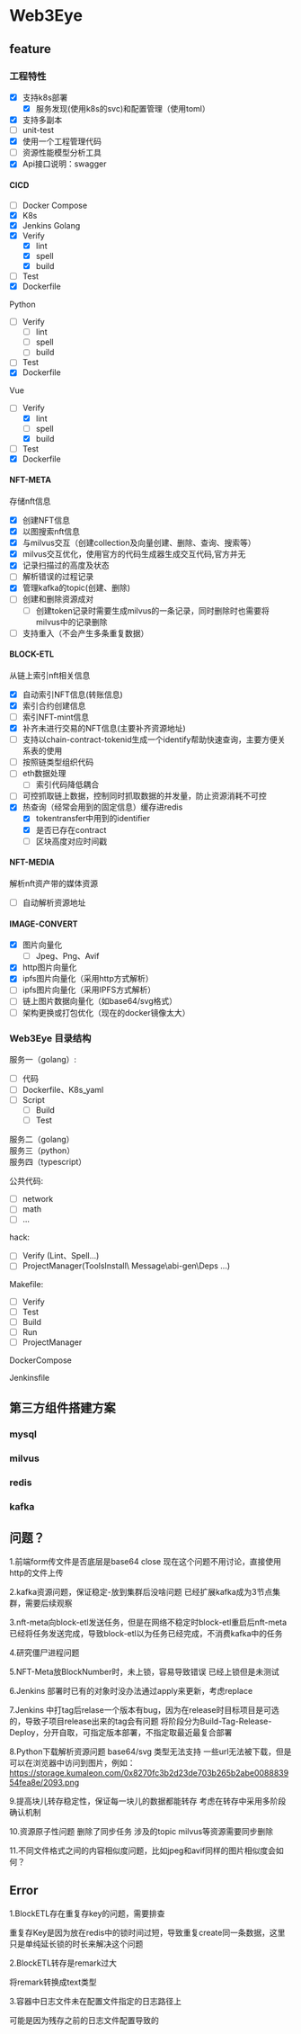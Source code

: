 # Web3Eye

## feature

### 工程特性
- [x] 支持k8s部署
  - [x] 服务发现(使用k8s的svc)和配置管理（使用toml）
- [x] 支持多副本
- [ ] unit-test
- [x] 使用一个工程管理代码
- [ ] 资源性能模型分析工具
- [x] Api接口说明：swagger
  
#### CICD

- [ ] Docker Compose
- [x] K8s
- [x] Jenkins
Golang
- [x] Verify
  - [x] lint
  - [x] spell
  - [x] build
- [ ] Test
- [x] Dockerfile

Python
- [ ] Verify
  - [ ] lint
  - [ ] spell
  - [ ] build
- [ ] Test
- [x] Dockerfile

Vue
- [ ] Verify
  - [x] lint
  - [ ] spell
  - [x] build
- [ ] Test
- [x] Dockerfile

#### NFT-META

存储nft信息

- [x] 创建NFT信息
- [x] 以图搜索nft信息
- [x] 与milvus交互（创建collection及向量创建、删除、查询、搜索等）
- [x] milvus交互优化，使用官方的代码生成器生成交互代码,官方并无
- [x] 记录扫描过的高度及状态
- [ ] 解析错误的过程记录
- [x] 管理kafka的topic(创建、删除)
- [ ] 创建和删除资源成对
  - [ ] 创建token记录时需要生成milvus的一条记录，同时删除时也需要将milvus中的记录删除
- [ ] 支持重入（不会产生多条重复数据）

#### BLOCK-ETL

从链上索引nft相关信息

- [x] 自动索引NFT信息(转账信息)
- [x] 索引合约创建信息
- [ ] 索引NFT-mint信息
- [x] 补齐未进行交易的NFT信息(主要补齐资源地址)
- [ ] 支持以chain-contract-tokenid生成一个identify帮助快速查询，主要方便关系表的使用
- [ ] 按照链类型组织代码
- [ ] eth数据处理
  - [ ] 索引代码降低耦合
- [ ] 可控抓取链上数据，控制同时抓取数据的并发量，防止资源消耗不可控
- [x] 热查询（经常会用到的固定信息）缓存进redis
  - [x] tokentransfer中用到的identifier
  - [x] 是否已存在contract
  - [ ] 区块高度对应时间戳

#### NFT-MEDIA

解析nft资产带的媒体资源

- [ ] 自动解析资源地址

#### IMAGE-CONVERT

- [x] 图片向量化
  - [ ] Jpeg、Png、Avif
- [x] http图片向量化
- [x] ipfs图片向量化（采用http方式解析）
- [ ] ipfs图片向量化（采用IPFS方式解析）
- [ ] 链上图片数据向量化（如base64/svg格式）
- [ ] 架构更换或打包优化（现在的docker镜像太大）

### Web3Eye 目录结构

服务一（golang）:

- [ ] 代码
- [ ] Dockerfile、K8s_yaml
- [ ] Script
  - [ ] Build
  - [ ] Test
  
服务二（golang）  
服务三（python）  
服务四（typescript）  

公共代码:

- [ ] network
- [ ] math
- [ ] ...

hack:

- [ ] Verify (Lint、Spell...)
- [ ] ProjectManager(ToolsInstall\ Message\abi-gen\Deps ...)

Makefile:  

- [ ] Verify
- [ ] Test
- [ ] Build
- [ ] Run
- [ ] ProjectManager

DockerCompose

Jenkinsfile  

## 第三方组件搭建方案

### mysql

### milvus

### redis

### kafka

## 问题？

1.前端form传文件是否底层是base64 close
现在这个问题不用讨论，直接使用http的文件上传

2.kafka资源问题，保证稳定-放到集群后没啥问题
  已经扩展kafka成为3节点集群，需要后续观察

3.nft-meta向block-etl发送任务，但是在网络不稳定时block-etl重启后nft-meta已经将任务发送完成，导致block-etl以为任务已经完成，不消费kafka中的任务

4.研究僵尸进程问题

5.NFT-Meta放BlockNumber时，未上锁，容易导致错误
 已经上锁但是未测试

6.Jenkins 部署时已有的对象时没办法通过apply来更新，考虑replace

7.Jenkins 中打tag后relase一个版本有bug，因为在release时目标项目是可选的，导致子项目release出来的tag会有问题
 将阶段分为Build-Tag-Release-Deploy，分开自取，可指定版本部署，不指定取最近最复合部署

8.Python下载解析资源问题
  base64/svg 类型无法支持
  一些url无法被下载，但是可以在浏览器中访问到图片，例如：<https://storage.kumaleon.com/0x8270fc3b2d23de703b265b2abe008883954fea8e/2093.png>

9.提高块儿转存稳定性，保证每一块儿的数据都能转存
  考虑在转存中采用多阶段确认机制  

10.资源原子性问题
  删除了同步任务 涉及的topic milvus等资源需要同步删除

11.不同文件格式之间的内容相似度问题，比如jpeg和avif同样的图片相似度会如何？
  
## Error

1.BlockETL存在重复存key的问题，需要排查

重复存Key是因为放在redis中的锁时间过短，导致重复create同一条数据，这里只是单纯延长锁的时长来解决这个问题

2.BlockETL转存是remark过大

将remark转换成text类型

3.容器中日志文件未在配置文件指定的日志路径上

可能是因为残存之前的日志文件配置导致的
